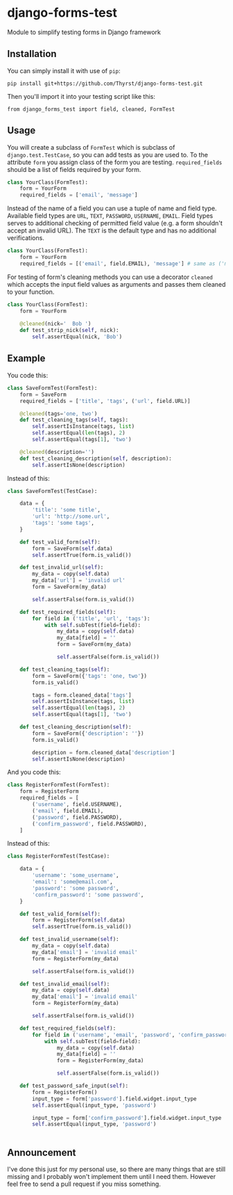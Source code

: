 # django-forms-test
Module to simplify testing forms in Django framework

## Installation

You can simply install it with use of `pip`:

`pip install git+https://github.com/Thyrst/django-forms-test.git`

Then you'll import it into your testing script like this:

`from django_forms_test import field, cleaned, FormTest`

## Usage

You will create a subclass of `FormTest` which is subclass of `django.test.TestCase`, so you can add tests as you are used to. To the attribute `form` you assign class of the form you are testing. `required_fields` should be a list of fields required by your form.

```python
class YourClass(FormTest):
    form = YourForm
    required_fields = ['email', 'message']
```

Instead of the name of a field you can use a tuple of name and field type. Available field types are `URL`, `TEXT`, `PASSWORD`, `USERNAME`, `EMAIL`. Field types serves to additional checking of permitted field value (e.g. a form shouldn't accept an invalid URL). The `TEXT` is the default type and has no additional verifications.

```python
class YourClass(FormTest):
    form = YourForm
    required_fields = [('email', field.EMAIL), 'message'] # same as ('message', field.TEXT)
```

For testing of form's cleaning methods you can use a decorator `cleaned` which accepts the input field values as arguments and passes them cleaned to your function.

```python
class YourClass(FormTest):
    form = YourForm
    
    @cleaned(nick='  Bob ')
    def test_strip_nick(self, nick):
        self.assertEqual(nick, 'Bob')
```

## Example

You code this:

```python
class SaveFormTest(FormTest):
    form = SaveForm
    required_fields = ['title', 'tags', ('url', field.URL)]

    @cleaned(tags='one, two')
    def test_cleaning_tags(self, tags):
        self.assertIsInstance(tags, list)
        self.assertEqual(len(tags), 2)
        self.assertEqual(tags[1], 'two')

    @cleaned(description='')
    def test_cleaning_description(self, description):
        self.assertIsNone(description)
```

Instead of this:

```python
class SaveFormTest(TestCase):

    data = {
        'title': 'some title',
        'url': 'http://some.url',
        'tags': 'some tags',
    }

    def test_valid_form(self):
        form = SaveForm(self.data)
        self.assertTrue(form.is_valid())

    def test_invalid_url(self):
        my_data = copy(self.data)
        my_data['url'] = 'invalid url'
        form = SaveForm(my_data)

        self.assertFalse(form.is_valid())

    def test_required_fields(self):
        for field in ('title', 'url', 'tags'):
            with self.subTest(field=field):
                my_data = copy(self.data)
                my_data[field] = ''
                form = SaveForm(my_data)

                self.assertFalse(form.is_valid())

    def test_cleaning_tags(self):
        form = SaveForm({'tags': 'one, two'})
        form.is_valid()

        tags = form.cleaned_data['tags']
        self.assertIsInstance(tags, list)
        self.assertEqual(len(tags), 2)
        self.assertEqual(tags[1], 'two')

    def test_cleaning_description(self):
        form = SaveForm({'description': ''})
        form.is_valid()

        description = form.cleaned_data['description']
        self.assertIsNone(description)

```

And you code this:

```python
class RegisterFormTest(FormTest):
    form = RegisterForm
    required_fields = [
        ('username', field.USERNAME),
        ('email', field.EMAIL),
        ('password', field.PASSWORD),
        ('confirm_password', field.PASSWORD),
    ]
```

Instead of this:

```python
class RegisterFormTest(TestCase):

    data = {
        'username': 'some_username',
        'email': 'some@email.com',
        'password': 'some password',
        'confirm_password': 'some password',
    }

    def test_valid_form(self):
        form = RegisterForm(self.data)
        self.assertTrue(form.is_valid())

    def test_invalid_username(self):
        my_data = copy(self.data)
        my_data['email'] = 'invalid email'
        form = RegisterForm(my_data)

        self.assertFalse(form.is_valid())

    def test_invalid_email(self):
        my_data = copy(self.data)
        my_data['email'] = 'invalid email'
        form = RegisterForm(my_data)

        self.assertFalse(form.is_valid())

    def test_required_fields(self):
        for field in ('username', 'email', 'password', 'confirm_password'):
            with self.subTest(field=field):
                my_data = copy(self.data)
                my_data[field] = ''
                form = RegisterForm(my_data)

                self.assertFalse(form.is_valid())

    def test_password_safe_input(self):
        form = RegisterForm()
        input_type = form['password'].field.widget.input_type
        self.assertEqual(input_type, 'password')

        input_type = form['confirm_password'].field.widget.input_type
        self.assertEqual(input_type, 'password')
        
  ```
  ## Announcement
  
  I've done this just for my personal use, so there are many things that are still missing and I probably won't implement them until I need them. However feel free to send a pull request if you miss something.
  
